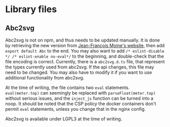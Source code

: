 # Library files
## Abc2svg
Abc2svg is not on npm, and thus needs to be updated manually. It is done by retrieving the new version from [Jean-François Moine's website](http://moinejf.free.fr/js/abcweb-1.js), then add `export default Abc` to the end. You may also want to add `/* eslint-disable */ /* eslint-enable no-eval*/` to the beginning, and double-check that the file encoding is correct.
Currently, there is a `abc2svg.d.ts` file, that represent the types currently used from abc2svg. If the api changes, this file may need to be changed. You may also have to modify it if you want to use additional functionality from abc2svg.

At the time of writing, the file contains two `eval` statements. `eval(meter.top)` can seemingly be replaced with `parseFloat(meter.top)` without serious issues, and the `inject_js` function can be turned into a noop. It should be noted that the CSP policy the docker containers don't permit `eval` statements, unless you change that in the nginx config.

Abc2svg is available under LGPL3 at the time of writing.